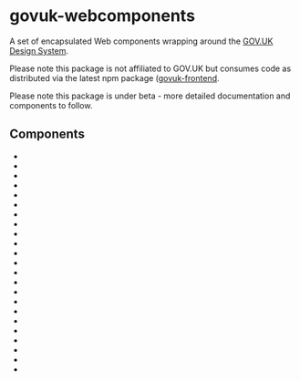 # govuk-webcomponents

A set of encapsulated Web components wrapping around the [GOV.UK Design System](https://design-system.service.gov.uk/components/).

Please note this package is not affiliated to GOV.UK but consumes code as distributed via the latest npm package ([govuk-frontend](https://www.npmjs.com/package/govuk-frontend).

Please note this package is under beta - more detailed documentation and components to follow.

## Components
- [<govukwc-accordion>](https://github.com/tgreyuk/govuk-webcomponents/blob/master/components/govukwc-accordion/README.md)
- [<govukwc-back-link>](https://github.com/tgreyuk/govuk-webcomponents/blob/master/components/govukwc-back-link/README.md)
- [<govukwc-breadcrumbs>](https://github.com/tgreyuk/govuk-webcomponents/blob/master/components/govukwc-breadcrumbs/README.md)
- [<govukwc-button>](https://github.com/tgreyuk/govuk-webcomponents/blob/master/components/govukwc-button/README.md)
- [<govukwc-character-count>](https://github.com/tgreyuk/govuk-webcomponents/blob/master/components/govukwc-character-count/README.md)
- [<govukwc-checkboxes>](https://github.com/tgreyuk/govuk-webcomponents/blob/master/components/govukwc-checkboxes/README.md)
- [<govukwc-date-input>](https://github.com/tgreyuk/govuk-webcomponents/blob/master/components/govukwc-date-input/README.md)
- [<govukwc-details>](https://github.com/tgreyuk/govuk-webcomponents/blob/master/components/govukwc-details/README.md)
- [<govukwc-fieldset>](https://github.com/tgreyuk/govuk-webcomponents/blob/master/components/govukwc-fieldset/README.md)
- [<govukwc-file-upload>](https://github.com/tgreyuk/govuk-webcomponents/blob/master/components/govukwc-file-upload/README.md)
- [<govukwc-inset-text>](https://github.com/tgreyuk/govuk-webcomponents/blob/master/components/govukwc-inset-text/README.md)
- [<govukwc-panel>](https://github.com/tgreyuk/govuk-webcomponents/blob/master/components/govukwc-panel/README.md)
- [<govukwc-phase-banner>](https://github.com/tgreyuk/govuk-webcomponents/blob/master/components/govukwc-phase-banner/README.md)
- [<govukwc-radios>](https://github.com/tgreyuk/govuk-webcomponents/blob/master/components/govukwc-radios/README.md)
- [<govukwc-select>](https://github.com/tgreyuk/govuk-webcomponents/blob/master/components/govukwc-select/README.md)
- [<govukwc-skip-link>](https://github.com/tgreyuk/govuk-webcomponents/blob/master/components/govukwc-skip-link/README.md)
- [<govukwc-summary-list>](https://github.com/tgreyuk/govuk-webcomponents/blob/master/components/govukwc-summary-list/README.md)
- [<govukwc-table>](https://github.com/tgreyuk/govuk-webcomponents/blob/master/components/govukwc-table/README.md)
- [<govukwc-tabs>](https://github.com/tgreyuk/govuk-webcomponents/blob/master/components/govukwc-tabs/README.md)
- [<govukwc-tag>](https://github.com/tgreyuk/govuk-webcomponents/blob/master/components/govukwc-tag/README.md)
- [<govukwc-text-input>](https://github.com/tgreyuk/govuk-webcomponents/blob/master/components/govukwc-text-input/README.md)
- [<govukwc-textarea>](https://github.com/tgreyuk/govuk-webcomponents/blob/master/components/govukwc-textarea/README.md)
- [<govukwc-warning-text>](https://github.com/tgreyuk/govuk-webcomponents/blob/master/components/govukwc-warning-text/README.md)
  